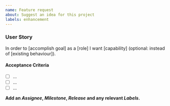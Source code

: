 ```yaml
---
name: Feature request
about: Suggest an idea for this project
labels: enhancement
---
```


### User Story

In order to [accomplish goal] as a [role] I want [capability]
(optional: instead of [existing behaviour]).

#### Acceptance Criteria

- [ ] ...
- [ ] ...
- [ ] ...

**Add an _Assignee_, _Milestone_, _Release_ and any relevant _Labels_.**
